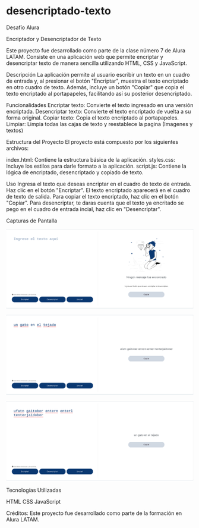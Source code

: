 # desencriptado-texto
Desafío Alura

Encriptador y Desencriptador de Texto

Este proyecto fue desarrollado como parte de la clase número 7 de Alura LATAM. Consiste en una aplicación web que permite encriptar y desencriptar texto de manera sencilla utilizando HTML, CSS y JavaScript.

Descripción
La aplicación permite al usuario escribir un texto en un cuadro de entrada y, al presionar el botón "Encriptar", muestra el texto encriptado en otro cuadro de texto. Además, incluye un botón "Copiar" que copia el texto encriptado al portapapeles, facilitando así su posterior desencriptado.

Funcionalidades
Encriptar texto: Convierte el texto ingresado en una versión encriptada.
Desencriptar texto: Convierte el texto encriptado de vuelta a su forma original.
Copiar texto: Copia el texto encriptado al portapapeles.
Limpiar: Limpia todas las cajas de texto y reestablece la pagina (Imagenes y textos)

Estructura del Proyecto
El proyecto está compuesto por los siguientes archivos:

index.html: Contiene la estructura básica de la aplicación.
styles.css: Incluye los estilos para darle formato a la aplicación.
script.js: Contiene la lógica de encriptado, desencriptado y copiado de texto.


Uso
Ingresa el texto que deseas encriptar en el cuadro de texto de entrada.
Haz clic en el botón "Encriptar".
El texto encriptado aparecerá en el cuadro de texto de salida.
Para copiar el texto encriptado, haz clic en el botón "Copiar".
Para desencriptar, te daras cuenta que el texto ya encritado se pego en el cuadro de entrada incial, haz clic en "Desencriptar".

Capturas de Pantalla

![Captura de Pantalla 1](/assets/captura1.png)

![Captura de Pantalla 2](/assets/captura2.png)

![Captura de Pantalla 3](/assets/captura3.png)



Tecnologías Utilizadas

HTML
CSS
JavaScript

Créditos:
Este proyecto fue desarrollado como parte de la formación en Alura LATAM.